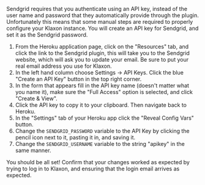 Sendgrid requires that you authenticate using an API key, instead of the user name and password that they automatically provide through the plugin. Unfortunately this means that some manual steps are required to properly configure your Klaxon instance. You will create an API key for Sendgrid, and set it as the Sendgrid password.

1. From the Heroku application page, click on the "Resources" tab, and click the link to the Sendgrid plugin, this will take you to the Sendgrid website, which will ask you to update your email. Be sure to put your real email address you use for Klaxon.
2. In the left hand column choose Settings -> API Keys. Click the blue "Create an API Key" button in the top right corner.
3. In the form that appears fill in the API key name (doesn't matter what you name it), make sure the "Full Access" option is selected, and click "Create & View".
4. Click the API key to copy it to your clipboard. Then navigate back to Heroku.
5. In the "Settings" tab of your Heroku app click the "Reveal Config Vars" button.
6. Change the `SENDGRID_PASSWORD` variable to the API Key by clicking the pencil icon next to it, pasting it in, and saving it.
7. Change the `SENDGRID_USERNAME` variable to the string "apikey" in the same manner.

You should be all set! Confirm that your changes worked as expected by trying to log in to Klaxon, and ensuring that the login email arrives as expected.
